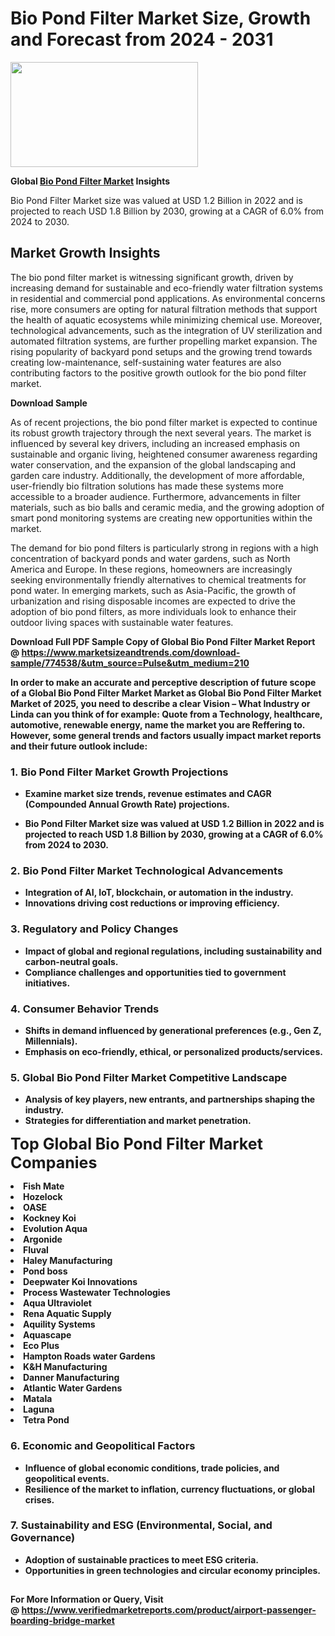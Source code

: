 <H1>Bio Pond Filter Market Size, Growth and Forecast from 2024 - 2031</H1><img class="aligncenter size-medium wp-image-584254" src="https://thirdeyenews.in/wp-content/uploads/2024/09/Global-Market-Research-300x168.jpeg" alt="" width="300" height="168" /><p><strong>Global&nbsp;<a href="https://www.marketsizeandtrends.com/download-sample/774538/&amp;utm_source=Pulse&amp;utm_medium=210">Bio Pond Filter Market</a> Insights</strong></p><p>Bio Pond Filter Market size was valued at USD 1.2 Billion in 2022 and is projected to reach USD 1.8 Billion by 2030, growing at a CAGR of 6.0% from 2024 to 2030.</p><p><h2>Market Growth Insights</h2> <p>The bio pond filter market is witnessing significant growth, driven by increasing demand for sustainable and eco-friendly water filtration systems in residential and commercial pond applications. As environmental concerns rise, more consumers are opting for natural filtration methods that support the health of aquatic ecosystems while minimizing chemical use. Moreover, technological advancements, such as the integration of UV sterilization and automated filtration systems, are further propelling market expansion. The rising popularity of backyard pond setups and the growing trend towards creating low-maintenance, self-sustaining water features are also contributing factors to the positive growth outlook for the bio pond filter market.</p> <p><strong>Download Sample</strong></p> <p>As of recent projections, the bio pond filter market is expected to continue its robust growth trajectory through the next several years. The market is influenced by several key drivers, including an increased emphasis on sustainable and organic living, heightened consumer awareness regarding water conservation, and the expansion of the global landscaping and garden care industry. Additionally, the development of more affordable, user-friendly bio filtration solutions has made these systems more accessible to a broader audience. Furthermore, advancements in filter materials, such as bio balls and ceramic media, and the growing adoption of smart pond monitoring systems are creating new opportunities within the market.</p> <p>The demand for bio pond filters is particularly strong in regions with a high concentration of backyard ponds and water gardens, such as North America and Europe. In these regions, homeowners are increasingly seeking environmentally friendly alternatives to chemical treatments for pond water. In emerging markets, such as Asia-Pacific, the growth of urbanization and rising disposable incomes are expected to drive the adoption of bio pond filters, as more individuals look to enhance their outdoor living spaces with sustainable water features.</p> <p><strong></p><p><span class=""><strong>Download Full PDF Sample Copy of Global Bio Pond Filter Market Report</strong> @ <a href="https://www.marketsizeandtrends.com/download-sample/774538/&amp;utm_source=Pulse&amp;utm_medium=210" target="_blank">https://www.marketsizeandtrends.com/download-sample/774538/&amp;utm_source=Pulse&amp;utm_medium=210</a></span></p><p>In order to make an accurate and perceptive description of future scope of a Global&nbsp;Bio Pond Filter Market Market as Global&nbsp;Bio Pond Filter Market Market of 2025, you need to describe a clear Vision &ndash; What Industry or Linda can you think of for example: Quote from a Technology, healthcare, automotive, renewable energy, name the market you are Reffering to. However, some general trends and factors usually impact market reports and their future outlook include:</p><h3>1.&nbsp;<strong>Bio Pond Filter Market Growth Projections</strong></h3><ul><li>Examine market size trends, revenue estimates and CAGR (Compounded Annual Growth Rate) projections.</li><li><p>Bio Pond Filter Market size was valued at USD 1.2 Billion in 2022 and is projected to reach USD 1.8 Billion by 2030, growing at a CAGR of 6.0% from 2024 to 2030.</p></li></ul><h3>2.&nbsp;<strong>Bio Pond Filter Market Technological Advancements</strong></h3><ul><li>Integration of AI, IoT, blockchain, or automation in the industry.</li><li>Innovations driving cost reductions or improving efficiency.</li></ul><h3>3.&nbsp;<strong>Regulatory and Policy Changes</strong></h3><ul><li>Impact of global and regional regulations, including sustainability and carbon-neutral goals.</li><li>Compliance challenges and opportunities tied to government initiatives.</li></ul><h3>4.&nbsp;<strong>Consumer Behavior Trends</strong></h3><ul><li>Shifts in demand influenced by generational preferences (e.g., Gen Z, Millennials).</li><li>Emphasis on eco-friendly, ethical, or personalized products/services.</li></ul><h3>5.&nbsp;<strong>Global Bio Pond Filter Market Competitive Landscape</strong></h3><ul><li>Analysis of key players, new entrants, and partnerships shaping the industry.</li><li>Strategies for differentiation and market penetration.</li></ul><p data-pm-slice="1 1 []"><span style="color: inherit; font-family: inherit; font-size: 25px;">Top Global Bio Pond Filter Market Companies</span></p><div class="" data-test-id=""><p><li>Fish Mate</li><li> Hozelock</li><li> OASE</li><li> Kockney Koi</li><li> Evolution Aqua</li><li> Argonide</li><li> Fluval</li><li> Haley Manufacturing</li><li> Pond boss</li><li> Deepwater Koi Innovations</li><li> Process Wastewater Technologies</li><li> Aqua Ultraviolet</li><li> Rena Aquatic Supply</li><li> Aquility Systems</li><li> Aquascape</li><li> Eco Plus</li><li> Hampton Roads water Gardens</li><li> K&H Manufacturing</li><li> Danner Manufacturing</li><li> Atlantic Water Gardens</li><li> Matala</li><li> Laguna</li><li> Tetra Pond</li></p></div><h3>6.&nbsp;<strong>Economic and Geopolitical Factors</strong></h3><ul><li>Influence of global economic conditions, trade policies, and geopolitical events.</li><li>Resilience of the market to inflation, currency fluctuations, or global crises.</li></ul><h3>7.&nbsp;<strong>Sustainability and ESG (Environmental, Social, and Governance)</strong></h3><ul><li>Adoption of sustainable practices to meet ESG criteria.</li><li>Opportunities in green technologies and circular economy principles.</li></ul><h2><strong style="font-size: 14px;">For More Information or Query, Visit @&nbsp;</strong><a style="background-color: #ffffff; font-size: 14px;" href="https://www.marketsizeandtrends.com/report/bio-pond-filter-market/" target="_blank">https://www.verifiedmarketreports.com/product/airport-passenger-boarding-bridge-market</a></h2>
